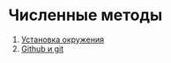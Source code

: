 Численные методы
================

1. [Установка окружения](http://nbviewer.ipython.org/github/theor32/numerical/blob/master/notebooks/install_env.ipynb)
1. [Github и git](http://nbviewer.ipython.org/github/theor32/numerical/blob/master/notebooks/github.ipynb)
